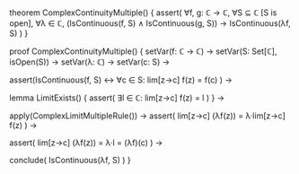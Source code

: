 theorem ComplexContinuityMultiple() {
  assert(
    ∀f, g: ℂ → ℂ,
    ∀S ⊆ ℂ [S is open],
    ∀λ ∈ ℂ,
    (IsContinuous(f, S) ∧ IsContinuous(g, S)) →
    IsContinuous(λf, S)
  )
}

proof ComplexContinuityMultiple() {
  setVar(f: ℂ → ℂ) →
  setVar(S: Set[ℂ], isOpen(S)) →
  setVar(λ: ℂ) →
  setVar(c: S) →
  
  assert(IsContinuous(f, S) ↔ 
    ∀c ∈ S: lim[z→c] f(z) = f(c)
  ) →
  
  lemma LimitExists() {
    assert(
      ∃l ∈ ℂ: lim[z→c] f(z) = l
    )
  } →
  
  apply(ComplexLimitMultipleRule()) →
  assert(
    lim[z→c] (λf(z)) = λ·lim[z→c] f(z)
  ) →
  
  assert(
    lim[z→c] (λf(z)) = λ·l = (λf)(c)
  ) →
  
  conclude(
    IsContinuous(λf, S)
  )
}